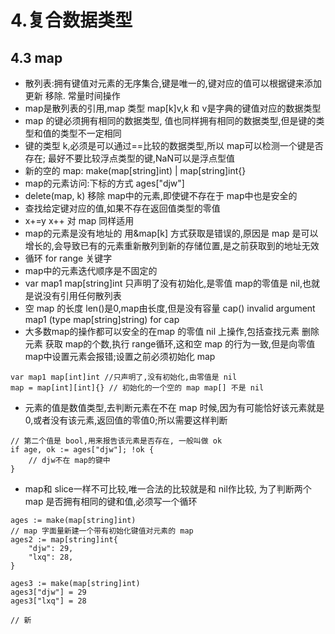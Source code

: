 # 4.复合数据类型
## 4.3 map
* 散列表:拥有键值对元素的无序集合,键是唯一的,键对应的值可以根据键来添加 更新 移除. 常量时间操作
* map是散列表的引用,map 类型 map[k]v,k 和 v是字典的键值对应的数据类型
* map 的键必须拥有相同的数据类型, 值也同样拥有相同的数据类型,但是键的类型和值的类型不一定相同
* 键的类型 k,必须是可以通过==比较的数据类型,所以 map可以检测一个键是否存在; 最好不要比较浮点类型的键,NaN可以是浮点型值
* 新的空的 map: make(map[string]int) | map[string]int{}
* map的元素访问:下标的方式 ages["djw"]
* delete(map, k) 移除 map中的元素,即使键不存在于 map中也是安全的
* 查找给定键对应的值,如果不存在返回值类型的零值
* x+=y x++ 对 map 同样适用
* map的元素是没有地址的 用&map[k] 方式获取是错误的,原因是 map 是可以增长的,会导致已有的元素重新散列到新的存储位置,是之前获取到的地址无效
* 循环 for range 关键字
* map中的元素迭代顺序是不固定的
*  var map1 map[string]int  只声明了没有初始化,是零值 map的零值是 nil,也就是说没有引用任何散列表
* 空 map 的长度 len()是0,map由长度,但是没有容量 cap() invalid argument map1 (type map[string]string) for cap
* 大多数map的操作都可以安全的在map 的零值 nil 上操作,包括查找元素 删除元素 获取 map的个数,执行 range循环,这和空 map 的行为一致,但是向零值map中设置元素会报错;设置之前必须初始化 map
```
var map1 map[int]int //只声明了,没有初始化,由零值是 nil
map = map[int][int]{} // 初始化的一个空的 map map[] 不是 nil
```
* 元素的值是数值类型,去判断元素在不在 map 时候,因为有可能恰好该元素就是0,或者没有该元素,返回值的零值0;所以需要这样判断
```
// 第二个值是 bool,用来报告该元素是否存在, 一般叫做 ok
if age, ok := ages["djw"]; !ok {
    // djw不在 map的键中
}
```
* map和 slice一样不可比较,唯一合法的比较就是和 nil作比较, 为了判断两个 map 是否拥有相同的键和值,必须写一个循环

```
ages := make(map[string]int)
// map 字面量新建一个带有初始化键值对元素的 map
ages2 := map[string]int{
    "djw": 29,
    "lxq": 28,
}

ages3 := make(map[string]int)
ages3["djw"] = 29
ages3["lxq"] = 28

// 新
```